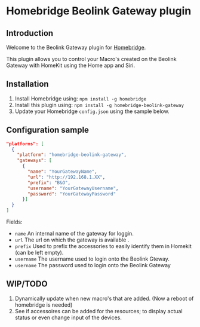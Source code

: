 # Homebridge Beolink Gateway plugin

## Introduction
Welcome to the Beolink Gateway plugin for [Homebridge](https://github.com/homebridge/homebridge).

This plugin allows you to control your Macro's created on the Beolink Gateway with HomeKit using the Home app and Siri.

## Installation

1. Install Homebridge using: `npm install -g homebridge`
2. Install this plugin using: `npm install -g homebridge-beolink-gateway`
3. Update your Homebridge `config.json` using the sample below.

## Configuration sample

```json
"platforms": [
  {
    "platform": "homebridge-beolink-gateway",
    "gateways": [
      {
        "name": "YourGatewayName",
        "url": "http://192.168.1.XX",
        "prefix": "B&O",
        "username": "YourGatewayUsername",
        "password": "YourGatewayPassword"
      }]
  }
]
```

Fields:

- `name` An internal name of the gateway for loggin.
- `url` The url on which the gateway is available .
- `prefix` Used to prefix the accessories to easily identify them in Homekit (can be left empty).
- `username` The username used to login onto the Beolink Gteway.
- `username` The password used to login onto the Beolink Gateway

## WIP/TODO

1. Dynamically update when new macro's that are added. (Now a reboot of homebridge is needed)
2. See if accessoires can be added for the resources; to display actual status or even change input of the devices.